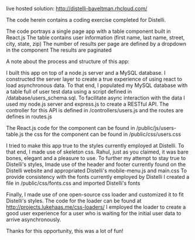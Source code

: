 live hosted solution: http://distelli-baveltman.rhcloud.com/

The code herein contains a coding exercise completed for Distelli.

The code portrays a single page app with a table component built in React.js
The table contains user information (first name, last name, street, city, state, zip)
The number of results per page are defined by a dropdown in the component
The results are paginated

A note about the process and structure of this app:

I built this app on top of a node.js server and a MySQL database. 
I constructed the server layer to create a true experience of using react to load asynchronous data.
To that end, I populated my MySQL database with a table full of user test data using a script defined in /database/users_schema.sql.
To facilitate async interaction with the data I used my node.js server and express.js to create a RESTful API.
The controller for this API is defined in /controllers/users.js and the routes are defines in routes.js

The React.js code for the component can be found in /public/js/users-table.js
the css for the component can be found in /public/css/users.css

I tried to make this app true to the styles currently employed at Distelli.
To that end, I made use of skeleton css. Rahul, just as you claimed, it was bare bones, elegant and a pleasure to use. 
To further my attempt to stay true to Distelli's styles, Imade use of the header and footer currently found on the Distelli website and appropriated Distelli's mobile-menu.js and main.css
To provide consistency with the fonts currently employed by Distelli I created a file in /public/css/fonts.css and imported Distelli's fonts

Finally, I made use of one open-source css loader and customized it to fit Distelli's styles.
The code for the loader can be found at http://projects.lukehaas.me/css-loaders/
I employed the loader to create a good user experience for a user who is waiting for the initial user data to arrive asynchronously.

Thanks for this opportunity, this was a lot of fun!
